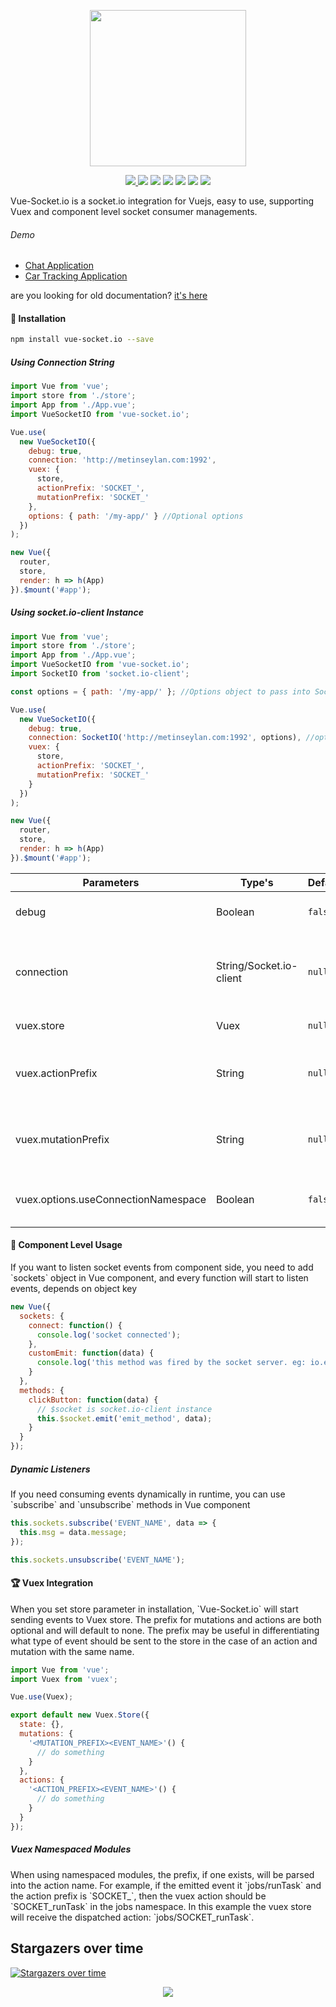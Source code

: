 <p align="center">
    <a href="https://github.com/MetinSeylan/Vue-Socket.io" target="_blank">
    <img width="250" src="https://raw.githubusercontent.com/MetinSeylan/Vue-Socket.io/master/docs/logo.png">
    </a>
</p>

<p align="center">
  <a href="https://www.npmjs.com/package/vue-socket.io"><img src="https://img.shields.io/npm/v/vue-socket.io.svg"/> <img src="https://img.shields.io/npm/dt/vue-socket.io.svg"/></a>
  <a href="https://github.com/vuejs/awesome-vue"><img src="https://cdn.rawgit.com/sindresorhus/awesome/d7305f38d29fed78fa85652e3a63e154dd8e8829/media/badge.svg"/></a>
  <a href="https://vuejs.org/"><img src="https://img.shields.io/badge/vue-2.x-brightgreen.svg"/></a>
  <a href="http://packagequality.com/#?package=vue-socket.io"><img src="http://npm.packagequality.com/shield/vue-socket.io.svg"/></a>
  <a href="https://github.com/MetinSeylan/Vue-Socket.io/"><img src="https://img.shields.io/npm/l/vue-socket.io.svg"/></a>
  <a href="https://github.com/MetinSeylan/Vue-Socket.io/"><img src="https://img.shields.io/github/stars/MetinSeylan/Vue-Socket.io.svg"/></a>
</p>

<p>Vue-Socket.io is a socket.io integration for Vuejs, easy to use, supporting Vuex and component level socket consumer managements.<p>

###### Demo

- <a href="http://metinseylan.com/vuesocketio/" target="_blank">Chat Application</a>
- <a href="http://metinseylan.com" target="_blank">Car Tracking Application</a>

<p>
are you looking for old documentation? <a href="https://github.com/MetinSeylan/Vue-Socket.io/blob/master/docs/OLD_README.md">it's here</a>
</p>

#### 🚀 Installation

```bash
npm install vue-socket.io --save
```

##### Using Connection String

```javascript
import Vue from 'vue';
import store from './store';
import App from './App.vue';
import VueSocketIO from 'vue-socket.io';

Vue.use(
  new VueSocketIO({
    debug: true,
    connection: 'http://metinseylan.com:1992',
    vuex: {
      store,
      actionPrefix: 'SOCKET_',
      mutationPrefix: 'SOCKET_'
    },
    options: { path: '/my-app/' } //Optional options
  })
);

new Vue({
  router,
  store,
  render: h => h(App)
}).$mount('#app');
```

##### Using socket.io-client Instance

```javascript
import Vue from 'vue';
import store from './store';
import App from './App.vue';
import VueSocketIO from 'vue-socket.io';
import SocketIO from 'socket.io-client';

const options = { path: '/my-app/' }; //Options object to pass into SocketIO

Vue.use(
  new VueSocketIO({
    debug: true,
    connection: SocketIO('http://metinseylan.com:1992', options), //options object is Optional
    vuex: {
      store,
      actionPrefix: 'SOCKET_',
      mutationPrefix: 'SOCKET_'
    }
  })
);

new Vue({
  router,
  store,
  render: h => h(App)
}).$mount('#app');
```

| **Parameters**                      | **Type's**              | **Default** | **Required** | **Description**                                   |
| ----------------------------------- | ----------------------- | ----------- | ------------ | ------------------------------------------------- |
| debug                               | Boolean                 | `false`     | Optional     | Enable logging for debug                          |
| connection                          | String/Socket.io-client | `null`      | Required     | Websocket server url or socket.io-client instance |
| vuex.store                          | Vuex                    | `null`      | Optional     | Vuex store instance                               |
| vuex.actionPrefix                   | String                  | `null`      | Optional     | Prefix for emitting server side vuex actions      |
| vuex.mutationPrefix                 | String                  | `null`      | Optional     | Prefix for emitting server side vuex mutations    |
| vuex.options.useConnectionNamespace | Boolean                 | `false`     | Optional     | Use more than one connection namespace            |

#### 🌈 Component Level Usage

<p>If you want to listen socket events from component side, you need to add `sockets` object in Vue component, and every function will start to listen events, depends on object key</p>

```javascript
new Vue({
  sockets: {
    connect: function() {
      console.log('socket connected');
    },
    customEmit: function(data) {
      console.log('this method was fired by the socket server. eg: io.emit("customEmit", data)');
    }
  },
  methods: {
    clickButton: function(data) {
      // $socket is socket.io-client instance
      this.$socket.emit('emit_method', data);
    }
  }
});
```

##### Dynamic Listeners

<p>If you need consuming events dynamically in runtime, you can use `subscribe` and `unsubscribe` methods in Vue component</p>

```javascript
this.sockets.subscribe('EVENT_NAME', data => {
  this.msg = data.message;
});

this.sockets.unsubscribe('EVENT_NAME');
```

#### 🏆 Vuex Integration

<p>When you set store parameter in installation, `Vue-Socket.io` will start sending events to Vuex store. The prefix for mutations and actions are both optional and will default to none. The prefix may be useful in differentiating what type of event should be sent to the store in the case of an action and mutation with the same name.</p>

```javascript
import Vue from 'vue';
import Vuex from 'vuex';

Vue.use(Vuex);

export default new Vuex.Store({
  state: {},
  mutations: {
    '<MUTATION_PREFIX><EVENT_NAME>'() {
      // do something
    }
  },
  actions: {
    '<ACTION_PREFIX><EVENT_NAME>'() {
      // do something
    }
  }
});
```

##### Vuex Namespaced Modules

<p>When using namespaced modules, the prefix, if one exists, will be parsed into the action name. For example, if the emitted event it `jobs/runTask` and the action prefix is `SOCKET_`, then the vuex action should be `SOCKET_runTask` in the jobs namespace. In this example the vuex store will receive the dispatched action: `jobs/SOCKET_runTask`.</p>

## Stargazers over time

[![Stargazers over time](https://starcharts.herokuapp.com/MetinSeylan/Vue-Socket.io.svg)](https://starcharts.herokuapp.com/MetinSeylan/Vue-Socket.io)

<p align="center">
    <a href="https://github.com/MetinSeylan/Vue-Socket.io" target="_blank">
    <img src="https://media.giphy.com/media/11jlnltQgUi2mQ/giphy.gif">
    </a>
</p>
